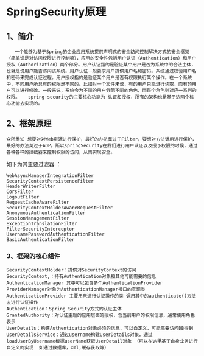 # SpringSecurity原理

## 1、简介

       一个能够为基于Spring的企业应用系统提供声明式的安全訪问控制解决方式的安全框架（简单说是对访问权限进行控制嘛），应用的安全性包括用户认证（Authentication）和用户授权（Authorization）两个部分。用户认证指的是验证某个用户是否为系统中的合法主体，也就是说用户能否访问该系统。用户认证一般要求用户提供用户名和密码。系统通过校验用户名和密码来完成认证过程。用户授权指的是验证某个用户是否有权限执行某个操作。在一个系统中，不同用户所具有的权限是不同的。比如对一个文件来说，有的用户只能进行读取，而有的用户可以进行修改。一般来说，系统会为不同的用户分配不同的角色，而每个角色则对应一系列的权限。   spring security的主要核心功能为 认证和授权，所有的架构也是基于这两个核心功能去实现的。

## 2、框架原理

	众所周知 想要对对Web资源进行保护，最好的办法莫过于Filter，要想对方法调用进行保护，最好的办法莫过于AOP。所以springSecurity在我们进行用户认证以及授予权限的时候，通过各种各样的拦截器来控制权限的访问，从而实现安全。

如下为其主要过滤器 ：

    WebAsyncManagerIntegrationFilter 
    SecurityContextPersistenceFilter 
    HeaderWriterFilter 
    CorsFilter 
    LogoutFilter
    RequestCacheAwareFilter
    SecurityContextHolderAwareRequestFilter
    AnonymousAuthenticationFilter
    SessionManagementFilter
    ExceptionTranslationFilter
    FilterSecurityInterceptor
    UsernamePasswordAuthenticationFilter
    BasicAuthenticationFilter
### 3、框架的核心组件

    SecurityContextHolder：提供对SecurityContext的访问
    SecurityContext,：持有Authentication对象和其他可能需要的信息
    AuthenticationManager 其中可以包含多个AuthenticationProvider
    ProviderManager对象为AuthenticationManager接口的实现类
    AuthenticationProvider 主要用来进行认证操作的类 调用其中的authenticate()方法去进行认证操作
    Authentication：Spring Security方式的认证主体
    GrantedAuthority：对认证主题的应用层面的授权，含当前用户的权限信息，通常使用角色表示
    UserDetails：构建Authentication对象必须的信息，可以自定义，可能需要访问DB得到
    UserDetailsService：通过username构建UserDetails对象，通过loadUserByUsername根据userName获取UserDetail对象 （可以在这里基于自身业务进行自定义的实现  如通过数据库，xml,缓存获取等）
